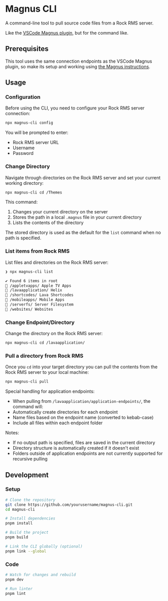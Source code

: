 # Magnus CLI

A command-line tool to pull source code files from a Rock RMS server.

Like the [VSCode Magnus plugin](https://www.triumph.tech/magnus), but for the command like.

## Prerequisites

This tool uses the same connection endpoints as the VSCode Magnus plugin, so make its setup and working using [the Magnus instructions](https://marketplace.visualstudio.com/items?itemName=TriumphTech.magnus).

## Usage

### Configuration

Before using the CLI, you need to configure your Rock RMS server connection:

```bash
npx magnus-cli config
```

You will be prompted to enter:

- Rock RMS server URL
- Username
- Password

### Change Directory

Navigate through directories on the Rock RMS server and set your current working directory:

```bash
npx magnus-cli cd /Themes
```

This command:

1. Changes your current directory on the server
2. Stores the path in a local `.magnus` file in your current directory
3. Lists the contents of the directory

The stored directory is used as the default for the `list` command when no path is specified.

### List items from Rock RMS

List files and directories on the Rock RMS server:

```bash
❯ npx magnus-cli list

✔ Found 6 items in root
📁 /appletvapps/ Apple TV Apps
📁 /lavaapplication/ Helix
📁 /shortcodes/ Lava Shortcodes
📁 /mobileapps/ Mobile Apps
📁 /serverfs/ Server Filesystem
📁 /websites/ Websites
```

### Change Endpoint/Directory

Change the directory on the Rock RMS server:

```bash
npx magnus-cli cd /lavaapplication/
```

### Pull a directory from Rock RMS

Once you `cd` into your target directory you can pull the contents from the Rock RMS server to your local machine:

```bash
npx magnus-cli pull
```

Special handling for application endpoints:

- When pulling from `/lavaapplication/application-endpoints/`, the command will:
- Automatically create directories for each endpoint
- Name files based on the endpoint name (converted to kebab-case)
- Include all files within each endpoint folder

Notes:

- If no output path is specified, files are saved in the current directory
- Directory structure is automatically created if it doesn't exist
- Folders outside of application endpoints are not currently supported for recursive pulling

## Development

### Setup

```bash
# Clone the repository
git clone https://github.com/yourusername/magnus-cli.git
cd magnus-cli

# Install dependencies
pnpm install

# Build the project
pnpm build

# Link the CLI globally (optional)
pnpm link --global
```

### Code

```bash
# Watch for changes and rebuild
pnpm dev

# Run linter
pnpm lint
```
